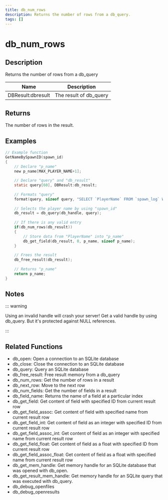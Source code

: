 ```yaml
---
title: db_num_rows
description: Returns the number of rows from a db_query.
tags: []
---
```


# db_num_rows

## Description

Returns the number of rows from a db_query

| Name              | Description            |
| ----------------- | ---------------------- |
| DBResult:dbresult | The result of db_query |

## Returns

The number of rows in the result.

## Examples

```c
// Example function
GetNameBySpawnID(spawn_id)
{
	// Declare "p_name"
	new p_name[MAX_PLAYER_NAME+1];
 
	// Declare "query" and "db_result"
	static query[60], DBResult:db_result;
 
	// Formats "query"
	format(query, sizeof query, "SELECT `PlayerName` FROM `spawn_log` WHERE `ID`=%d", spawn_id);
 
	// Selects the player name by using "spawn_id"
	db_result = db_query(db_handle, query);
 
	// If there is any valid entry
	if(db_num_rows(db_result))
	{
		// Store data from "PlayerName" into "p_name"
		db_get_field(db_result, 0, p_name, sizeof p_name);
	}
 
	// Frees the result
	db_free_result(db_result);
 
	// Returns "p_name"
	return p_name;
}
```

## Notes

::: warning

Using an invalid handle will crash your server! Get a valid handle by using db_query. But it's protected against NULL references.

:::

## Related Functions

- db_open: Open a connection to an SQLite database
- db_close: Close the connection to an SQLite database
- db_query: Query an SQLite database
- db_free_result: Free result memory from a db_query
- db_num_rows: Get the number of rows in a result
- db_next_row: Move to the next row
- db_num_fields: Get the number of fields in a result
- db_field_name: Returns the name of a field at a particular index
- db_get_field: Get content of field with specified ID from current result row
- db_get_field_assoc: Get content of field with specified name from current result row
- db_get_field_int: Get content of field as an integer with specified ID from current result row
- db_get_field_assoc_int: Get content of field as an integer with specified name from current result row
- db_get_field_float: Get content of field as a float with specified ID from current result row
- db_get_field_assoc_float: Get content of field as a float with specified name from current result row
- db_get_mem_handle: Get memory handle for an SQLite database that was opened with db_open.
- db_get_result_mem_handle: Get memory handle for an SQLite query that was executed with db_query.
- db_debug_openfiles
- db_debug_openresults
